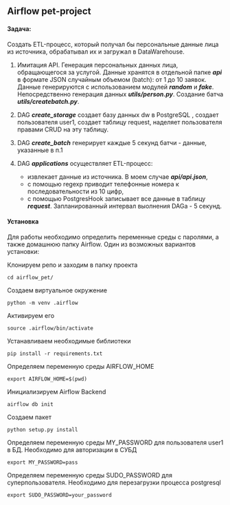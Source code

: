 ## Airflow pet-project
#### Задача:
Создать ETL-процесс, который получал бы персональные данные лица из источника, обрабатывал их и загружал в DataWarehouse.

1. Имитация API. Генерация персональных данных лица, обращающегося за услугой. Данные хранятся в отдельной папке ***api*** в формате JSON случайным объемом (batch): от 1 до 10 заявок. Данные генерируются с использованием модулей ***random*** и ***fake***. 
	Непосредственно генерация данных ***utils/person.py***. Создание батча ***utils/createbatch.py***.

2. DAG ***create_storage*** создает базу данных dw в PostgreSQL , создает пользователя user1, создает таблицу request, наделяет пользователя правами CRUD на эту таблицу. 

3. DAG ***create_batch*** генерирует каждые 5 секунд батчи - данные, указанные в п.1 

3. DAG ***applications*** осуществляет ETL-процесс:
	- извлекает данные из источника. В моем случае ***api/api.json***,
	- с помощью regexp приводит телефонные номера к последовательности из 10 цифр,
	- с помощью PostgresHook записывает все данные в таблицу ***request***.
	Запланированный интервал выолнения DAGа - 5 секунд.

#### Установка
Для работы необходимо определить переменные среды с паролями, а также домашнюю папку Airflow. Один из возможных вариантов установки:

Клонируем репо и заходим в папку проекта

`cd airflow_pet/`

Создаем виртуальное окружение

`python -m venv .airflow`

Активируем его

`source .airflow/bin/activate`

Устанавливаем необходимые библиотеки

`pip install -r requirements.txt`

Определяем переменную среды AIRFLOW_HOME

`export AIRFLOW_HOME=$(pwd)`

Инициализируем Airflow Backend

`airflow db init`

Создаем пакет

`python setup.py install`

Определяем переменную среды MY_PASSWORD для пользователя user1 в БД. Необходимо для авторизации в СУБД

`export MY_PASSWORD=pass`

Определяем переменную среды SUDO_PASSWORD для суперпользователя. Необходимо для перезагрузки процесса postgresql

`export SUDO_PASSWORD=your_password`
